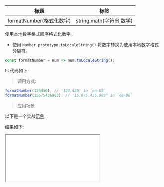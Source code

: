 | 标题                     | 标签                     |
| ------------------------ | ------------------------ |
| formatNumber(格式化数字) | string,math(字符串,数学) |

使用本地数字格式顺序格式化数字。

- 使用 `Number.prototype.toLocaleString()` 将数字转换为使用本地数字格式分隔符。

```js
const formatNumber = num => num.toLocaleString();
```

ts 代码如下:

<div class="code-editor" data-url="codes/javascript/ts/format-number.ts" data-language="typescript"></div>

> 调用方式:

```js
formatNumber(123456); // '123,456' in `en-US`
formatNumber(15675436903); // '15.675.436.903' in `de-DE`
```

> 应用场景

以下是一个实战<a href="codes/javascript/html/format-number.html" target="_blank" rel="noopener noreferrer">示例</a>:

<div class="code-editor" data-url="codes/javascript/html/format-number.html" data-language="html"></div>

结果如下:

<iframe src="codes/javascript/html/format-number.html"></iframe>
